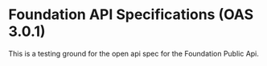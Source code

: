 # Foundation API Specifications (OAS 3.0.1)

This is a testing ground for the open api spec for the Foundation Public Api.
